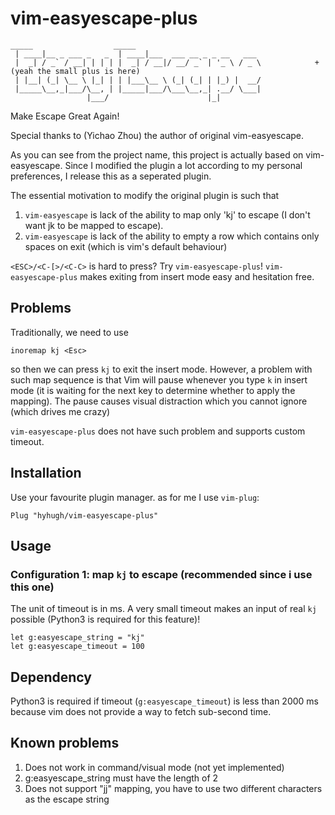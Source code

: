 # vim-easyescape-plus

```
_____                  _____
 | ____|__ _ ___ _   _  | ____|___  ___ __ _ _ __   ___
 |  _| / _` / __| | | | |  _| / __|/ __/ _` | '_ \ / _ \            + (yeah the small plus is here)
 | |__| (_| \__ \ |_| | | |___\__ \ (_| (_| | |_) |  __/
 |_____\__,_|___/\__, | |_____|___/\___\__,_| .__/ \___|
                 |___/                      |_|
```
Make Escape Great Again!

Special thanks to (Yichao Zhou) the author of original vim-easyescape.

As you can see from the project name, this project is actually based on vim-easyescape. Since I modified the plugin a lot according to my personal preferences, I release this as a seperated plugin.

The essential motivation to modify the original plugin is such that
1. `vim-easyescape` is lack of the ability to map only 'kj' to escape (I don't want jk to be mapped to escape).
2. `vim-easyescape` is lack of the ability to empty a row which contains only spaces on exit (which is vim's default behaviour)

`<ESC>/<C-[>/<C-C>` is hard to press?  Try `vim-easyescape-plus`! `vim-easyescape-plus` makes exiting from insert mode easy and hesitation free.

## Problems
Traditionally, we need to use
```
inoremap kj <Esc>
```

so then we can press `kj` to exit the insert mode.  However, a problem with such map sequence is that Vim will pause whenever you type `k` in insert mode (it is waiting for the next key to determine whether to apply the mapping). The pause causes visual distraction which you cannot ignore (which drives me crazy)

`vim-easyescape-plus` does not have such problem and supports custom timeout.


## Installation
Use your favourite plugin manager. as for me I use `vim-plug`:
```
Plug "hyhugh/vim-easyescape-plus"
```

## Usage

### Configuration 1: map `kj` to escape (recommended since i use this one)

The unit of timeout is in ms.  A very small timeout makes an input of real `kj` possible (Python3 is required for this feature)!
```
let g:easyescape_string = "kj"
let g:easyescape_timeout = 100
```

## Dependency

Python3 is required if timeout (`g:easyescape_timeout`) is less than 2000 ms because vim does not provide a way to fetch sub-second time.

## Known problems

1. Does not work in command/visual mode (not yet implemented)
2. g:easyescape_string must have the length of 2
3. Does not support "jj" mapping, you have to use two different characters as the escape string
